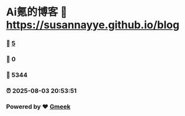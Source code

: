 # Ai氪的博客 :link: https://susannayye.github.io/blog 
### :page_facing_up: [5](https://susannayye.github.io/blog/tag.html) 
### :speech_balloon: 0 
### :hibiscus: 5344 
### :alarm_clock: 2025-08-03 20:53:51 
### Powered by :heart: [Gmeek](https://github.com/Meekdai/Gmeek)
